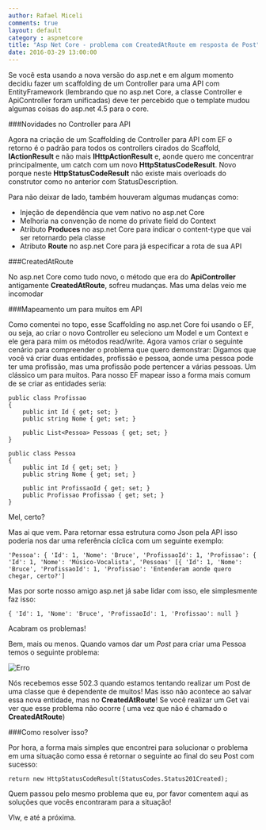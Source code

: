 ```yaml
---
author: Rafael Miceli
comments: true
layout: default
category : aspnetcore
title: "Asp Net Core - problema com CreatedAtRoute em resposta de Post"
date: 2016-03-29 13:00:00
---
```


Se você esta usando a nova versão do asp.net e em algum momento decidiu fazer um scaffolding de um Controller para uma API com EntityFramework (lembrando que no asp.net Core, a classe Controller e ApiController foram unificadas) deve ter percebido que o template mudou algumas coisas do asp.net 4.5 para o core. 

###Novidades no Controller para API 

Agora na criação de um Scaffolding de Controller para API com EF o retorno é o padrão para todos os controllers cirados do Scaffold, __IActionResult__ e não mais __IHttpActionResult__ e, aonde quero me concentrar principalmente, um catch com um novo __HttpStatusCodeResult__. Novo porque neste __HttpStatusCodeResult__ não existe mais overloads do construtor como no anterior com StatusDescription. 

Para não deixar de lado, também houveram algumas mudanças como: 

- Injeção de dependência que vem nativo no asp.net Core 
- Melhoria na convenção de nome do private field do Context 
- Atributo __Produces__ no asp.net Core para indicar o content-type que vai ser retornardo pela classe 
- Atributo __Route__ no asp.net Core para já especificar a rota de sua API 

###CreatedAtRoute 

No asp.net Core como tudo novo, o método que era do __ApiController__ antigamente __CreatedAtRoute__, sofreu mudanças. Mas uma delas veio me incomodar 

###Mapeamento um para muitos em API 

Como comentei no topo, esse Scaffolding no asp.net Core foi usando o EF, ou seja, ao criar o novo Controller eu seleciono um Model e um Context e ele gera para mim os métodos read/write. 
Agora vamos criar o seguinte cenário para compreender o problema que quero demonstrar: 
Digamos que você vá criar duas entidades, profissão e pessoa, aonde uma pessoa pode ter uma profissão, mas uma profissão pode pertencer a várias pessoas. Um clássico um para muitos. 
Para nosso EF mapear isso a forma mais comum de se criar as entidades seria: 

    public class Profissao 
    { 
        public int Id { get; set; } 
        public string Nome { get; set; } 

        public List<Pessoa> Pessoas { get; set; } 
    } 

    public class Pessoa 
    { 
        public int Id { get; set; } 
        public string Nome { get; set; } 

        public int ProfissaoId { get; set; } 
        public Profissao Profissao { get; set; } 
    } 


Mel, certo? 

Mas ai que vem. Para retornar essa estrutura como Json pela API isso poderia nos dar uma referência cíclica com um seguinte exemplo: 

    'Pessoa': { 'Id': 1, 'Nome': 'Bruce', 'ProfissaoId': 1, 'Profissao': { 'Id': 1, 'Nome': 'Músico-Vocalista', 'Pessoas' [{ 'Id': 1, 'Nome': 'Bruce', 'ProfissaoId': 1, 'Profissao': 'Entenderam aonde quero chegar, certo?'] 

Mas por sorte nosso amigo asp.net já sabe lidar com isso, ele simplesmente faz isso: 

    { 'Id': 1, 'Nome': 'Bruce', 'ProfissaoId': 1, 'Profissao': null } 

Acabram os problemas! 

Bem, mais ou menos. Quando vamos dar um _Post_ para criar uma Pessoa temos o seguinte problema: 

![Erro](http://rafael-miceli.com.br/ico/AspNetCore-CreatedAtRoute/502_3.png)

Nós recebemos esse 502.3 quando estamos tentando realizar um Post de uma classe que é dependente de muitos! Mas isso não acontece ao salvar essa nova entidade, mas no __CreatedAtRoute__! 
Se você realizar um Get vai ver que esse problema não ocorre ( uma vez que não é chamado o __CreatedAtRoute__) 


###Como resolver isso? 

Por hora, a forma mais simples que encontrei para solucionar o problema em uma situação como essa é retornar o seguinte ao final do seu Post com sucesso: 
 
    return new HttpStatusCodeResult(StatusCodes.Status201Created); 

Quem passou pelo mesmo problema que eu, por favor comentem aqui as soluções que vocês encontraram para a situação! 

Vlw, e até a próxima. 






 


 
